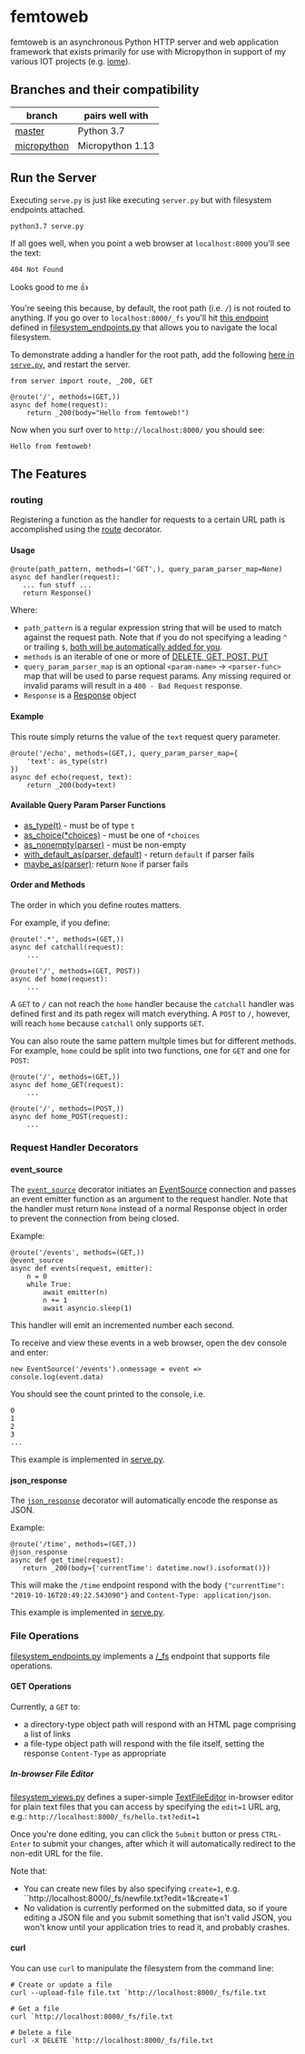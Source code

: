 # femtoweb

femtoweb is an asynchronous Python HTTP server and web application framework that exists primarily for use with Micropython in support of my various IOT projects (e.g. [iome](https://github.com/derekenos/iome)).

## Branches and their compatibility

| branch | pairs well with |
| --- | --- |
| [master](https://github.com/derekenos/femtoweb/tree/master) | Python 3.7 |
| [micropython](https://github.com/derekenos/femtoweb/tree/micropython) | Micropython 1.13 |


## Run the Server

Executing `serve.py` is just like executing `server.py` but with filesystem endpoints attached.
```
python3.7 serve.py
```

If all goes well, when you point a web browser at `localhost:8000` you'll see the text:
```
404 Not Found
```
Looks good to me :thumbsup:

You're seeing this because, by default, the root path (i.e. `/`) is not routed to anything. If you go over to `localhost:8000/_fs` you'll hit [this endpoint](https://github.com/derekenos/femtoweb/blob/7df10a30115f08736a6055e44e3fd924d4ee3601/filesystem_endpoints.py#L152) defined in [filesystem_endpoints.py](https://github.com/derekenos/femtoweb/blob/7df10a30115f08736a6055e44e3fd924d4ee3601/filesystem_endpoints.py) that allows you to navigate the local filesystem.

To demonstrate adding a handler for the root path, add the following [here in `serve.py`](https://github.com/derekenos/femtoweb/blob/master/serve.py#L6), and restart the server.

```
from server import route, _200, GET

@route('/', methods=(GET,))
async def home(request):
    return _200(body="Hello from femtoweb!")
```

Now when you surf over to `http://localhost:8000/` you should see:

```
Hello from femtoweb!
```

## The Features

### routing

Registering a function as the handler for requests to a certain URL path is accomplished using the [route](https://github.com/derekenos/femtoweb/blob/master/server.py#L366) decorator.

#### Usage

```
@route(path_pattern, methods=('GET',), query_param_parser_map=None)
async def handler(request):
   ... fun stuff ...
   return Response()
```

Where:

- `path_pattern` is a regular expression string that will be used to match against the request path. Note that if you do not specifying a leading `^` or trailing `$`, [both will be automatically added for you](https://github.com/derekenos/femtoweb/blob/master/server.py#L377).
- `methods` is an iterable of one or more of [DELETE, GET, POST, PUT](https://github.com/derekenos/femtoweb/blob/master/server.py#L130-L133)
- `query_param_parser_map` is an optional `<param-name>` -> `<parser-func>` map that will be used to parse request params. Any missing required or invalid params will result in a `400 - Bad Request` response.
- `Response` is a [Response](https://github.com/derekenos/femtoweb/blob/master/server.py#L29) object

#### Example

This route simply returns the value of the `text` request query parameter.
```
@route('/echo', methods=(GET,), query_param_parser_map={
    'text': as_type(str)
})
async def echo(request, text):
    return _200(body=text)
```

#### Available Query Param Parser Functions
- [as_type(t)](https://github.com/derekenos/femtoweb/blob/5a0b8c960d88bda274c705832a10686f93ec5d71/server.py#L155) - must be of type `t`
- [as_choice(\*choices)](https://github.com/derekenos/femtoweb/blob/5a0b8c960d88bda274c705832a10686f93ec5d71/server.py#L167) - must be one of `*choices`
- [as_nonempty(parser)](https://github.com/derekenos/femtoweb/blob/5a0b8c960d88bda274c705832a10686f93ec5d71/server.py#L171) - must be non-empty
- [with_default_as(parser, default)](https://github.com/derekenos/femtoweb/blob/5a0b8c960d88bda274c705832a10686f93ec5d71/server.py#L178) - return `default` if parser fails
- [maybe_as(parser)](https://github.com/derekenos/femtoweb/blob/5a0b8c960d88bda274c705832a10686f93ec5d71/server.py#L187): return `None` if parser fails

#### Order and Methods

The order in which you define routes matters.

For example, if you define:
```
@route('.*', methods=(GET,))
async def catchall(request):
    ...

@route('/', methods=(GET, POST))
async def home(request):
    ...
```
A `GET` to `/` can not reach the `home` handler because the `catchall` handler was defined first and its path regex will match everything. A `POST` to `/`, however, will reach `home` because `catchall` only supports `GET`.

You can also route the same pattern multple times but for different methods.
For example, `home` could be split into two functions, one for `GET` and one for `POST`:

```
@route('/', methods=(GET,))
async def home_GET(request):
    ...

@route('/', methods=(POST,))
async def home_POST(request):
    ...
```

### Request Handler Decorators

#### event_source

The [`event_source`](https://github.com/derekenos/femtoweb/blob/master/server.py#L441) decorator
initiates an [EventSource](https://developer.mozilla.org/en-US/docs/Web/API/EventSource) connection and passes an event emitter function as an argument to the request handler. Note that the handler must return `None` instead of a normal Response object in order to prevent the connection from being closed.

Example:

```
@route('/events', methods=(GET,))
@event_source
async def events(request, emitter):
    n = 0
    while True:
        await emitter(n)
        n += 1
        await asyncio.sleep(1)
```

This handler will emit an incremented number each second.

To receive and view these events in a web browser, open the dev console and enter:

```
new EventSource('/events').onmessage = event => console.log(event.data)
```

You should see the count printed to the console, i.e.

```
0
1
2
3
...
```

This example is implemented in [serve.py](https://github.com/derekenos/femtoweb/blob/master/serve.py).

#### json_response

The [`json_response`](https://github.com/derekenos/femtoweb/blob/master/server.py#L464) decorator will automatically encode the response as JSON.

Example:

```
@route('/time', methods=(GET,))
@json_response
async def get_time(request):
   return _200(body={'currentTime': datetime.now().isoformat()})
```

This will make the `/time` endpoint respond with the body `{"currentTime": "2019-10-16T20:49:22.543090"}` and `Content-Type: application/json`.

This example is implemented in [serve.py](https://github.com/derekenos/femtoweb/blob/master/serve.py).


### File Operations

[filesystem_endpoints.py](https://github.com/derekenos/femtoweb/blob/7df10a30115f08736a6055e44e3fd924d4ee3601/filesystem_endpoints.py) implements a [/\_fs](https://github.com/derekenos/femtoweb/blob/7df10a30115f08736a6055e44e3fd924d4ee3601/filesystem_endpoints.py#L152) endpoint that supports file operations.

#### GET Operations

Currently, a `GET` to:

- a directory-type object path will respond with an HTML page comprising a list of links
- a file-type object path will respond with the file itself, setting the response `Content-Type` as appropriate

##### In-browser File Editor

[filesystem_views.py](https://github.com/derekenos/femtoweb/blob/7df10a30115f08736a6055e44e3fd924d4ee3601/filesystem_views.py) defines a super-simple [TextFileEditor](https://github.com/derekenos/femtoweb/blob/7df10a30115f08736a6055e44e3fd924d4ee3601/filesystem_views.py#L20) in-browser editor for plain text files that you can access by specifying the `edit=1` URL arg, e.g.:
`http://localhost:8000/_fs/hello.txt?edit=1`

Once you're done editing, you can click the `Submit` button or press `CTRL-Enter` to submit your changes, after which it will automatically redirect to the non-edit URL for the file.

Note that:

- You can create new files by also specifying `create=1`, e.g. ``http://localhost:8000/_fs/newfile.txt?edit=1&create=1`
- No validation is currently performed on the submitted data, so if youre editing a JSON file and you submit something that isn't valid JSON, you won't know until your application tries to read it, and probably crashes.


#### curl

You can use `curl` to manipulate the filesystem from the command line:

```
# Create or update a file
curl --upload-file file.txt `http://localhost:8000/_fs/file.txt

# Get a file
curl `http://localhost:8000/_fs/file.txt

# Delete a file
curl -X DELETE `http://localhost:8000/_fs/file.txt
```
